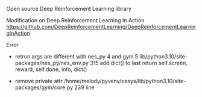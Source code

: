 Open source Deep Reinforcement Learning library

Modification on Deep Reinforcement Learning In Action
https://github.com/DeepReinforcementLearning/DeepReinforcementLearningInAction

Error
- retrun args are different with nes_py 4 and gym 5
lib/python3.10/site-packages/nes_py/nes_env.py
315 add dict() to last return self.screen, reward, self.done, info, dict()

- remove private attr
/home/melody/pyvenv/oasys/lib/python3.10/site-packages/gym/core.py
239 line